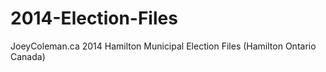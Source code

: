 2014-Election-Files
===================

JoeyColeman.ca 2014 Hamilton Municipal Election Files (Hamilton Ontario Canada)
